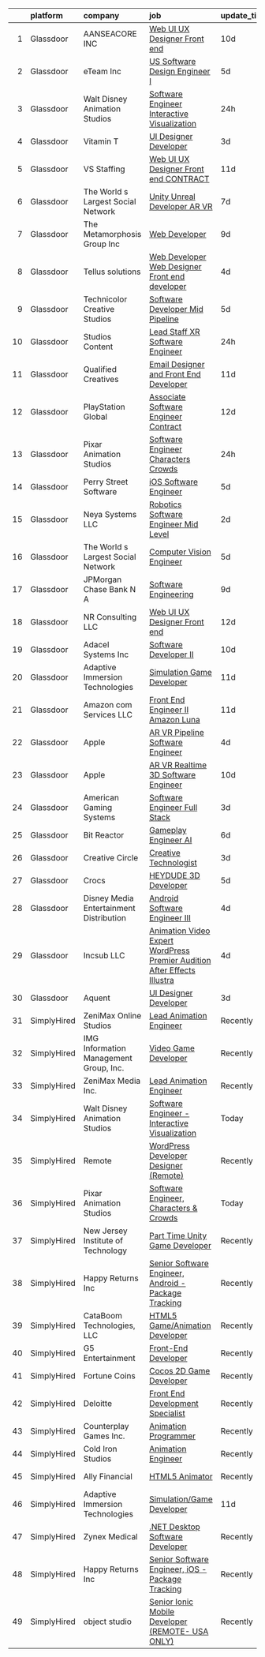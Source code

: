 

|    | platform    | company                                   | job                                                                                                                                                                                                                                                                                                                                                                                                                                                                                                                                                                                                                                                                                                                                                                                                                                                                                                                                                                                                                                                                                                                                                                                                                                                                                                                                                                     | update_time   | location            |
|---:|:------------|:------------------------------------------|:------------------------------------------------------------------------------------------------------------------------------------------------------------------------------------------------------------------------------------------------------------------------------------------------------------------------------------------------------------------------------------------------------------------------------------------------------------------------------------------------------------------------------------------------------------------------------------------------------------------------------------------------------------------------------------------------------------------------------------------------------------------------------------------------------------------------------------------------------------------------------------------------------------------------------------------------------------------------------------------------------------------------------------------------------------------------------------------------------------------------------------------------------------------------------------------------------------------------------------------------------------------------------------------------------------------------------------------------------------------------|:--------------|:--------------------|
|  1 | Glassdoor   | AANSEACORE INC                            | [Web UI UX Designer  Front end ](https://www.glassdoor.com/partner/jobListing.htm?pos=127&ao=1136043&s=58&guid=000001827c3ccd059a2116f0dcf877e9&src=GD_JOB_AD&t=SR&vt=w&ea=1&cs=1_fc6f2073&cb=1659941736005&jobListingId=1008035316079&jrtk=3-0-1g9u3pj9igai2801-1g9u3pja3ihl0800-5106f7da2ec6d67c-)                                                                                                                                                                                                                                                                                                                                                                                                                                                                                                                                                                                                                                                                                                                                                                                                                                                                                                                                                                                                                                                                    | 10d           | Atlanta, GA         |
|  2 | Glassdoor   | eTeam Inc                                 | [US Software Design Engineer I](https://www.glassdoor.com/partner/jobListing.htm?pos=122&ao=1136043&s=58&guid=000001827c3ccd059a2116f0dcf877e9&src=GD_JOB_AD&t=SR&vt=w&cs=1_95f27b3b&cb=1659941736002&jobListingId=1008047154137&jrtk=3-0-1g9u3pj9igai2801-1g9u3pja3ihl0800-6187570fbdecb288-)                                                                                                                                                                                                                                                                                                                                                                                                                                                                                                                                                                                                                                                                                                                                                                                                                                                                                                                                                                                                                                                                          | 5d            | Alpharetta, GA      |
|  3 | Glassdoor   | Walt Disney Animation Studios             | [Software Engineer   Interactive Visualization](https://www.glassdoor.com/partner/jobListing.htm?pos=101&ao=1110586&s=58&guid=000001827c3ccd059a2116f0dcf877e9&src=GD_JOB_AD&t=SR&vt=w&cs=1_f123f85b&cb=1659941735999&jobListingId=1008059279533&cpc=8CDBB1EC89CF7160&jrtk=3-0-1g9u3pj9igai2801-1g9u3pja3ihl0800-d0adfdcc8ce5bb98--6NYlbfkN0DAFTyt7pbDCC2JPO79CSdi1dIb81yjczP5qsKcZIxgiYm3-7g-689UM0rgypL64cqEivKTlNX78iXW3r3O-ja6YqW-BfLR_efbpw7bvcblcw6eOJ8_70AeTBy-byzBrSKwiOyU0IZ9tck4dr7dHiy9u5hIlajPwi7Oeu_Xm0Qar0P9oVw3QnYPEajpwRWo0GQMN7LEoPAW-uX_w0sBFTsSBW5LlvqZ5JjsnhboI848F5u8JySda0brP4U_A98vcVZEd18psnrq5IeK9srzbHDaZu85IkeaLU5pkL7BG9QiV_jFoZ9olkC3Wile7rASXtq6CS4zFogzf-KJ2iZjqyLVkNCiaS4HvwUY7pHJBzBhuUpwatFLdxN0WJRhYXm9xIAFr6pjsiDd0BkqsKOuttnZN1UOGqEetEfZ1EHcZljCBb7bZxiwvDXBzOFT_zYK2E4Nx1OTFB5w2g%3D%3D)                                                                                                                                                                                                                                                                                                                                                                                                                                                                                                                                         | 24h           | Burbank, CA         |
|  4 | Glassdoor   | Vitamin T                                 | [UI Designer   Developer](https://www.glassdoor.com/partner/jobListing.htm?pos=108&ao=1110586&s=58&guid=000001827c3ccd059a2116f0dcf877e9&src=GD_JOB_AD&t=SR&vt=w&cs=1_1c0f987e&cb=1659941736000&jobListingId=1008053886167&cpc=AC285F3A3ECA6BB0&jrtk=3-0-1g9u3pj9igai2801-1g9u3pja3ihl0800-6f6034691b5422f3--6NYlbfkN0DMrcEu7yrtATojKJA7cEzGQ3FdRGWLh0CZQInL4ECGI6k5tN82kdM0OKoro5eXmjovAfqE-qCFzorBk8MpdY72_0U5dfxVKxGhck5KRFN-xTbAscjui61db-fDE_8QO-m47Uwzd92MrNOCQvxBUcualtGhT067Qzu-g2luV1gB0gJE_Z5y1ODxmDsxZ0ecYSFqTS9uqWIjECGcwuIaKbupHIgp6MeBrMD51LjaMKLCi8bv5BuCYF6Ib7z7MTxJilp2gUnmYOVx3Cp0DPpTdDKhh-nU0b9XtfWf7QFOl9TU8xNesSLJcRQawqtCbC4fwijV9fiqlq8I9xgwh5yCd44ZFdnc0eUq7ePKcsnzM_dAR6-T1Hh6M_cShA6Sh7ytqc_IOVTXdvLmjG69xmEfWNTlIhx-Ub7h4WGwU9gK9zvAHkpmxC_ZuroGhYtOsr3yDggXvDyOHJq5V59ltfgpDVXZC6p2Fyr5fy0%3D)                                                                                                                                                                                                                                                                                                                                                                                                                                                                                                                                             | 3d            | Remote              |
|  5 | Glassdoor   | VS Staffing                               | [Web UI UX Designer  Front end    CONTRACT](https://www.glassdoor.com/partner/jobListing.htm?pos=130&ao=1136043&s=58&guid=000001827c3ccd059a2116f0dcf877e9&src=GD_JOB_AD&t=SR&vt=w&ea=1&cs=1_0532d4e9&cb=1659941736005&jobListingId=1008032984385&jrtk=3-0-1g9u3pj9igai2801-1g9u3pja3ihl0800-6d5fd424268b75f0-)                                                                                                                                                                                                                                                                                                                                                                                                                                                                                                                                                                                                                                                                                                                                                                                                                                                                                                                                                                                                                                                         | 11d           | Atlanta, GA         |
|  6 | Glassdoor   | The World s Largest Social Network        | [Unity Unreal Developer  AR VR ](https://www.glassdoor.com/partner/jobListing.htm?pos=105&ao=1110586&s=58&guid=000001827c3ccd059a2116f0dcf877e9&src=GD_JOB_AD&t=SR&vt=w&ea=1&cs=1_8dc4f2d4&cb=1659941735999&jobListingId=1008042375696&cpc=444700D72F2ECBCE&jrtk=3-0-1g9u3pj9igai2801-1g9u3pja3ihl0800-f494ee243d38d501--6NYlbfkN0DSgjPPcnEdvoK3uuxfISLALE6pB1FR7YSHOr_tSg5_QGIhoz_2VqUepdcKLBLI_zRVnZbHpaOUUg4zxA3YNJqfgCq-9o0liKzrVYmTrr_XDVnqIg3IFXNOjuKyMfftGZmcup85RVP1_M3P6WAr9I7CFCQ97cF5i0P5r4PJSMbs2tcTlq4Tns380epL6EaxDkERVOmwlFBpW9J1YzdweNYZ9Md0-j3siWbW8qD4W-oUX3QgOpyh4d63Ehs-KjBi1cCr3Iosixs6SSxT7xDrvHw6ZJKOj7oz5rNMYB-z0BIQWLMpJiZa6poWCiiMZK4-onmg2DTGwDNffE8V9o-J2qQf9IenflAWba2KD9VtJT9BVn2OWpwlp_tTkycYW8-k4jIFNnC3i3gRSOfTVKvphaUJufb8nJBI2O2c3VKeHBnsrGQ6hvRsaZNLU4t_Z40n4GiwoBETdde6rYfVtdqh6czN7LV44zXf16s6VDcS56xqCIP0P_uwi0jhlU4E63z4OY-LlJYdiBBu8hoa57E0YcLuellgoJt43nwgLtkfuJ9RwGSkVrYiEfbZtXx3Fhi0rgKJ41wjAQpkgqSVe20Px7IA)                                                                                                                                                                                                                                                                                                                                                                                                               | 7d            | Sausalito, CA       |
|  7 | Glassdoor   | The Metamorphosis Group  Inc              | [Web Developer](https://www.glassdoor.com/partner/jobListing.htm?pos=123&ao=1136043&s=58&guid=000001827c3ccd059a2116f0dcf877e9&src=GD_JOB_AD&t=SR&vt=w&ea=1&cs=1_3e8ce7ec&cb=1659941736002&jobListingId=1008037368587&jrtk=3-0-1g9u3pj9igai2801-1g9u3pja3ihl0800-116260a29a467ef5-)                                                                                                                                                                                                                                                                                                                                                                                                                                                                                                                                                                                                                                                                                                                                                                                                                                                                                                                                                                                                                                                                                     | 9d            | McLean, VA          |
|  8 | Glassdoor   | Tellus solutions                          | [Web Developer   Web Designer Front end developer](https://www.glassdoor.com/partner/jobListing.htm?pos=112&ao=1136043&s=58&guid=000001827c3ccd059a2116f0dcf877e9&src=GD_JOB_AD&t=SR&vt=w&ea=1&cs=1_c572fad4&cb=1659941736001&jobListingId=1008050512122&jrtk=3-0-1g9u3pj9igai2801-1g9u3pja3ihl0800-26e6073a178e7388-)                                                                                                                                                                                                                                                                                                                                                                                                                                                                                                                                                                                                                                                                                                                                                                                                                                                                                                                                                                                                                                                  | 4d            | Mettawa, IL         |
|  9 | Glassdoor   | Technicolor Creative Studios              | [Software Developer  Mid    Pipeline](https://www.glassdoor.com/partner/jobListing.htm?pos=125&ao=1136043&s=58&guid=000001827c3ccd059a2116f0dcf877e9&src=GD_JOB_AD&t=SR&vt=w&ea=1&cs=1_e6b073b1&cb=1659941736004&jobListingId=1008049020646&jrtk=3-0-1g9u3pj9igai2801-1g9u3pja3ihl0800-47806232e16ec4ef-)                                                                                                                                                                                                                                                                                                                                                                                                                                                                                                                                                                                                                                                                                                                                                                                                                                                                                                                                                                                                                                                               | 5d            | Los Angeles, CA     |
| 10 | Glassdoor   | Studios Content                           | [Lead  Staff  XR Software Engineer](https://www.glassdoor.com/partner/jobListing.htm?pos=103&ao=1110586&s=58&guid=000001827c3ccd059a2116f0dcf877e9&src=GD_JOB_AD&t=SR&vt=w&cs=1_b3f44978&cb=1659941735999&jobListingId=1008059279541&cpc=883DC43018083D9A&jrtk=3-0-1g9u3pj9igai2801-1g9u3pja3ihl0800-90eb17b9d59f1fc0--6NYlbfkN0DAFTyt7pbDCC2JPO79CSdi1dIb81yjczP5qsKcZIxgiYm3-7g-689UM0rgypL64cqEivKTlNX78kv1E9Hw0Oa9bGA23a1lpkNWLr0lENSVkE_VWqz4TVcNKmZlFbQT7y5u_JqPCB6UJp5DAtLGnLpHW0V9zoT_nXRjHZenYPzWikkF7ZpWONdoB6Gh2_2irRmxzZGqtspuRh9UpG5G6fVtF6zfLfNdbyfn75Uu6VqbMWtx85CrJ3J8eVXPFEHbirarWb7a9syLCmU7eRpWk7WA2GsYw0TlwLMLxuCbh5JDspsX9sw8msPrbe-WChHQ2FspBTdYN4Cmrxk86GXU9BneQ4SX_9Aa5__CPXxTFUnc95pkLx9W-bysunDS2H4IJ3ar_iFISAI35nNAcFlvT1SZYpyiKvzJ-Lmco4HT3hb9eLp7tldog7ABm5fD0TC3-S7eo_jxFSb58Q%3D%3D)                                                                                                                                                                                                                                                                                                                                                                                                                                                                                                                                                     | 24h           | Glendale, CA        |
| 11 | Glassdoor   | Qualified Creatives                       | [Email Designer and Front End Developer](https://www.glassdoor.com/partner/jobListing.htm?pos=115&ao=1136043&s=58&guid=000001827c3ccd059a2116f0dcf877e9&src=GD_JOB_AD&t=SR&vt=w&ea=1&cs=1_74fd5459&cb=1659941736001&jobListingId=1008033137025&jrtk=3-0-1g9u3pj9igai2801-1g9u3pja3ihl0800-7ca1089cb3beb639-)                                                                                                                                                                                                                                                                                                                                                                                                                                                                                                                                                                                                                                                                                                                                                                                                                                                                                                                                                                                                                                                            | 11d           | Fort Lauderdale, FL |
| 12 | Glassdoor   | PlayStation Global                        | [Associate Software Engineer  Contract ](https://www.glassdoor.com/partner/jobListing.htm?pos=113&ao=1136043&s=58&guid=000001827c3ccd059a2116f0dcf877e9&src=GD_JOB_AD&t=SR&vt=w&ea=1&cs=1_cabd2b76&cb=1659941736001&jobListingId=1008031450587&jrtk=3-0-1g9u3pj9igai2801-1g9u3pja3ihl0800-03ce7458d3a9f208-)                                                                                                                                                                                                                                                                                                                                                                                                                                                                                                                                                                                                                                                                                                                                                                                                                                                                                                                                                                                                                                                            | 12d           | San Diego, CA       |
| 13 | Glassdoor   | Pixar Animation Studios                   | [Software Engineer  Characters   Crowds](https://www.glassdoor.com/partner/jobListing.htm?pos=116&ao=1136043&s=58&guid=000001827c3ccd059a2116f0dcf877e9&src=GD_JOB_AD&t=SR&vt=w&cs=1_b602a304&cb=1659941736001&jobListingId=1008058113566&jrtk=3-0-1g9u3pj9igai2801-1g9u3pja3ihl0800-1f5f039121fc3f75-)                                                                                                                                                                                                                                                                                                                                                                                                                                                                                                                                                                                                                                                                                                                                                                                                                                                                                                                                                                                                                                                                 | 24h           | Emeryville, CA      |
| 14 | Glassdoor   | Perry Street Software                     | [iOS Software Engineer](https://www.glassdoor.com/partner/jobListing.htm?pos=111&ao=1110586&s=58&guid=000001827c3ccd059a2116f0dcf877e9&src=GD_JOB_AD&t=SR&vt=w&cs=1_df0ff3ea&cb=1659941736001&jobListingId=1008048418126&cpc=334ABAF5D42DC775&jrtk=3-0-1g9u3pj9igai2801-1g9u3pja3ihl0800-5617e6d11ba572a4--6NYlbfkN0DG4ntHtB_rMsnfhgmnSvK2brktLme1L4SiDeJjQ-izrVOLqRJ5-yjEjDkpeVLIPLJWrZtAar6viObD-m9-cPEn8VW5VO5EnwQAocKezS3YIIvwf5KiCQjHXBnINYVELZF-28EX2licSzwqnaBB0BPQVb8MDdf9MH5uwTzkO7Ug172So3eERTzRd90vBBLje0ysomgZHGhkhYCC3PPd4JC_vDLGH0UGueMOu1NQeS3P1KyTwdyQTwWffWObGGN3VNkFdUSIZTK9PB5xDHDcp5Xs9j-jvcq1bCPk4_sLOm8etpsNyQDoTEYKsByG3V5TSVNrnT9eZlqU6Nx0IznsXMA3sqValahg8cBbnIzpxRrmM1HJafOJI0D224c95LMdgJVU3Q0ixYEONTHIYIxEAjsnFSOnI16w7x7tS6XAqZd2wRSruMhrkKVCYT0M49vv3mZov2Y6WE9VwjIdMaEaMF94m7HhGlXEdtVk08XYoE6qW94JGO3ptiAd6Xp5LpFp-psXv9VccONOgi_9FFFkGnE-dT5zYynmrpiFrW_xpV4xrDdfx19u_kjfM36jYJtvgWUULiVBcSg51DCTMKs11P-Q2YTutzEIdB2iAWrj0yQ_s-QP2y_B2tUoUCpGBcC5ZZ1NB4e7woQbKZiMygRqASvvyzur6qthjkTN_YpgTcDX19UE8ZyL7VaVMChdpKol4urmR-afrLCL3eFjvYyv3coGtJ0uw2OFRbCqrSGlhgXHGG_ASgNtBuG-zEt9AD4iZmEnBuTuNuhvNS8vEMLucEToe5Y0EgugKlNHtJkR01nWulpagpYt0X1M9jxJNzgxc4kt4ASjNudP5BCVVxZXIlGoQjEpZlv8ZCsG-kyNLWmwLXoxs1HjO-tPoM2AJUjUOkYyDOGyXUzkPVTeKJYbPrsSyjvPF5_wSgCGhVbpmitvOQyh-t7x14MBg5XFbGWJtxY%3D)                                               | 5d            | New York, NY        |
| 15 | Glassdoor   | Neya Systems LLC                          | [Robotics Software Engineer Mid Level](https://www.glassdoor.com/partner/jobListing.htm?pos=114&ao=1136043&s=58&guid=000001827c3ccd059a2116f0dcf877e9&src=GD_JOB_AD&t=SR&vt=w&ea=1&cs=1_e3f4d3b2&cb=1659941736001&jobListingId=1008056259854&jrtk=3-0-1g9u3pj9igai2801-1g9u3pja3ihl0800-2f6024e3d3b911c0-)                                                                                                                                                                                                                                                                                                                                                                                                                                                                                                                                                                                                                                                                                                                                                                                                                                                                                                                                                                                                                                                              | 2d            | Warrendale, PA      |
| 16 | Glassdoor   | The World s Largest Social Network        | [Computer Vision Engineer](https://www.glassdoor.com/partner/jobListing.htm?pos=106&ao=1110586&s=58&guid=000001827c3ccd059a2116f0dcf877e9&src=GD_JOB_AD&t=SR&vt=w&ea=1&cs=1_7b8a292c&cb=1659941736000&jobListingId=1008048926981&cpc=149B3D5996025BBA&jrtk=3-0-1g9u3pj9igai2801-1g9u3pja3ihl0800-3df57880f4e5e665--6NYlbfkN0DSgjPPcnEdvoK3uuxfISLALE6pB1FR7YSHOr_tSg5_QGIhoz_2VqUepdcKLBLI_zTQDUXKUWfMuNvfuqZn8sOei-sNGQSYVTP8bqjPD9AiTZ76qC6KOAfglSCdr_EMsiqjzvxeWSFlXDH0wZYPl6JNp87Y4h3RRcvL_jR727myDT2ZGrrrQn3URBxU6o5bhsQHDVKjYw2LoL_XPZAoPdH-Elx8wkfSJyCM4pQZwylc5WDBAGKFk37-86Em8aqezrYPrxkCFfqLuLRavWXKxx1k4cmuZLdgOXn9qhV5noyPkS0W_G926X3l-b3aonk68AG-mdYxG_o5sI7go6C7jCOYp8F9GmjCAyBT8UlKGyLr4S0ExgrLGE2dV7uEOnp8TnjHn1FhfLPZXvnjtkOkvKVJLDbSdaZaeq2720CM80Ff21pZUUYG7HbT9qI_ZWic04hZZTMHh0l2t83aBT8ipTNawhMWOG6FoUIweP3a2rM2Jxuyj5SkwYm6ohfVbz-zUhSpJcuVgQ_FusmZASQkmepxq1AeZbAMEmUhH9-Vwi3ljFBfu0VeyORpcx_rRB6gD-UgVrXT-K20e04ZwpBXVKb2)                                                                                                                                                                                                                                                                                                                                                                                                                     | 5d            | San Diego, CA       |
| 17 | Glassdoor   | JPMorgan Chase Bank  N A                  | [Software Engineering](https://www.glassdoor.com/partner/jobListing.htm?pos=129&ao=1136043&s=58&guid=000001827c3ccd059a2116f0dcf877e9&src=GD_JOB_AD&t=SR&vt=w&cs=1_d840a202&cb=1659941736005&jobListingId=1008038984771&jrtk=3-0-1g9u3pj9igai2801-1g9u3pja3ihl0800-f783679430714386-)                                                                                                                                                                                                                                                                                                                                                                                                                                                                                                                                                                                                                                                                                                                                                                                                                                                                                                                                                                                                                                                                                   | 9d            | Columbus, OH        |
| 18 | Glassdoor   | NR Consulting LLC                         | [Web UI UX Designer  Front end ](https://www.glassdoor.com/partner/jobListing.htm?pos=124&ao=1136043&s=58&guid=000001827c3ccd059a2116f0dcf877e9&src=GD_JOB_AD&t=SR&vt=w&cs=1_07be3462&cb=1659941736004&jobListingId=1008030432990&jrtk=3-0-1g9u3pj9igai2801-1g9u3pja3ihl0800-4bc4014d46a27a90-)                                                                                                                                                                                                                                                                                                                                                                                                                                                                                                                                                                                                                                                                                                                                                                                                                                                                                                                                                                                                                                                                         | 12d           | Atlanta, GA         |
| 19 | Glassdoor   | Adacel Systems Inc                        | [Software Developer II](https://www.glassdoor.com/partner/jobListing.htm?pos=118&ao=1136043&s=58&guid=000001827c3ccd059a2116f0dcf877e9&src=GD_JOB_AD&t=SR&vt=w&ea=1&cs=1_098d3c25&cb=1659941736002&jobListingId=1008035461816&jrtk=3-0-1g9u3pj9igai2801-1g9u3pja3ihl0800-b2f58a6daf0206d2-)                                                                                                                                                                                                                                                                                                                                                                                                                                                                                                                                                                                                                                                                                                                                                                                                                                                                                                                                                                                                                                                                             | 10d           | Orlando, FL         |
| 20 | Glassdoor   | Adaptive Immersion Technologies           | [Simulation Game Developer](https://www.glassdoor.com/partner/jobListing.htm?pos=102&ao=1110586&s=58&guid=000001827c3ccd059a2116f0dcf877e9&src=GD_JOB_AD&t=SR&vt=w&ea=1&cs=1_727592b9&cb=1659941735999&jobListingId=1008033134992&cpc=9DC6E4D8324653EE&jrtk=3-0-1g9u3pj9igai2801-1g9u3pja3ihl0800-8696b9e614df0506--6NYlbfkN0Ah9U34QtNT-Rg7ow0I6j33eRcaaM9l7k5iW_6MlROAU0HQnuUL2uxLKSiskT1dvNKJrLJNOcVfRYh6zJkw4erGg5h66n8ksKwr6mUwUADIHrzs_MmvP5G2FHV5Qsh4jlJ6hb429Zq0t_uQi2QjuGsQrYuVHVmrbkVoaVQkHIdGtPuDinc7CtWL0V7Omp8Ej6fyUbVAOKgLu2o2AKt3g3q4gV_5bgpYT4iHfeJ-lNoJ75p4lhLJGK_9PUW8GCXegDIdFBcnsCzyPwVS6Ch0eyGCqOAnLAHVlz0IMQ5P_qVAnpUetVI63NDtDOh1NiIBq99OsxzsnNBlFkuDj7oNDImUdiP3TESzpxZv2fJvA4a_KIUIAGpCirgqmFK6V-dE6rzxiwjVdsGcX-myXUZ-jdJJqrCDzO6VtCwt0R3D5VrYWAJRQm3zdrRKrdDGENhZ07R5elgqAZFwQGt0FAAiN61MDpjAyAuE_8slfctAhJWvGWSu7CXquV8OU09DDVcOPYc%3D)                                                                                                                                                                                                                                                                                                                                                                                                                                                                                                      | 11d           | Remote              |
| 21 | Glassdoor   | Amazon com Services LLC                   | [Front End Engineer II  Amazon Luna](https://www.glassdoor.com/partner/jobListing.htm?pos=120&ao=1136043&s=58&guid=000001827c3ccd059a2116f0dcf877e9&src=GD_JOB_AD&t=SR&vt=w&cs=1_f51efcdc&cb=1659941736002&jobListingId=1008033583076&jrtk=3-0-1g9u3pj9igai2801-1g9u3pja3ihl0800-10a1760937520cb2-)                                                                                                                                                                                                                                                                                                                                                                                                                                                                                                                                                                                                                                                                                                                                                                                                                                                                                                                                                                                                                                                                     | 11d           | Irvine, CA          |
| 22 | Glassdoor   | Apple                                     | [AR VR Pipeline Software Engineer](https://www.glassdoor.com/partner/jobListing.htm?pos=110&ao=1110586&s=58&guid=000001827c3ccd059a2116f0dcf877e9&src=GD_JOB_AD&t=SR&vt=w&cs=1_f8adb42c&cb=1659941736001&jobListingId=1008051420202&cpc=2CAED5C921A5F994&jrtk=3-0-1g9u3pj9igai2801-1g9u3pja3ihl0800-e589d102ade852dd--6NYlbfkN0BvKrLyj5gPmtZO9T8euul8TCxuuKNOtzRJOomxnwSEodTz2Bc-sPZlt2Zgji_QUXFCHiFzCn9WCnCqcsKwU5x_xdOwXNXaI_kSa_WTFrV_IQYS1SetIbbPa4A1_0L1TPsbFnyoAdf1t4Ni5i7vyXL-GzxE2ILYV30u8DoL3dt5Zwa8A-eaupzNqc-2PGLQcTD5WEvEA47gGpjHVOlIwxb04ZPCGth1C4TWwibcmHPi1fZvVPcdgii886puSJUkZ8NTbe4gxqggJ3PuoR1PbU0RFCaLNDx-ed-icKZXXGA377kBfwpu00LClV6DfjlnJuv9i54LBpBf21LpEwyWHt09RdLilQG5XglldsHfK3QlFldWMQMy0LaoKOZVMOHX357XOx1uNv2ZCOcHu7TODyJFpc5tsQn5UmQ25BBC0VEeSdxcli_eWMVjJ8Aj7xbazaiO4RFBFfg0zqlERB2asMiH21bvAMKU3FQLuzq4UN9mEqRGg5vdDhb9yxmrP3HCNSk4765fhqaS1G-1R5a9fA1cNy3ylcJ6Ko2PqKNYR2zyudZwRBsL-AFhHGi_e9LceWIaAgmb6B3dWOR8d6GRS9EFVC8W0pPE46hTMXBpT1isW88_12wj5AASc4UiT4wO5lpQYian9BaHmVRsi6ikcCOuh-I2T8lLwMKoiHYeOOfMRTvO2F4sVo6GLkxxEZbYKIFio2KGBY9SuXh3mFbAxB_aGG5qb0TUYnve5nD4K9U_qALM8rMqMeW9r9vwxTESltMegSNNR6HzkP-piHqW22Hh209U08PiH5QZkiOX6S6mQ22YKe5mcnR7bQwL9dLd-mhbMNWN4x0YC2Go9--35UVIY0KKBBlM3XJACjJVGIimQPxk6qxiIVp-mf93Qh3dbl1dV7b6Vwmq4iwYcmL8NGlrTNC5lwx-94zaips6_7wqEdqGIHj6TxclY0IKVRQ8ZeoxsIXUiKn7HD8lZI_VqFi0)                  | 4d            | Cupertino, CA       |
| 23 | Glassdoor   | Apple                                     | [AR VR Realtime 3D Software Engineer](https://www.glassdoor.com/partner/jobListing.htm?pos=109&ao=1110586&s=58&guid=000001827c3ccd059a2116f0dcf877e9&src=GD_JOB_AD&t=SR&vt=w&cs=1_13fea11a&cb=1659941736001&jobListingId=1008036908137&cpc=AC285F3A3ECA6BB0&jrtk=3-0-1g9u3pj9igai2801-1g9u3pja3ihl0800-0f73be7f4cf41a64--6NYlbfkN0BvKrLyj5gPmtZO9T8euul8TCxuuKNOtzRJOomxnwSEodTz2Bc-sPZlbtkML8D-m4oymYuDOJ2Dght650NHD4t2m9c4KkBkVk93t2OEyZsxPwOfyATWLwA77C5i4Syp58EaetaZ40se1T4KK1y4M1ZecJgNSprSvBkO0JW9pd1MG1_jDeXObvO_kzqwqDCiylxqUUcUwm8noj-yEhTDW2rMuNlo2iRfsrd1yZKONdagrydzu2ClA0Y4Qoe1sCpWAi46W7VQbgyOY-DtyTi31-HswXpkt0XWgJli3TSDsf6C-X54rEFXgYE26j0PCLk3KGXbLjWQLf1IKlXajhslZSNypaXIXGmZwsUd4d6UgirDpCGwf47wTZwjpKBLPv2KCcCcvIv2xcUwr9i00xlKiuq4gzXjR-61pjxh33MGsZEpL9cTAlwC-a-yEVH0C-tkERBWpxSRPk49_5wYfNN1M9_WXCiwzTm1XghVyYraRuOaH_H7CvKY5SXCl-zobyNwiiHhIrTI0W4CnQ4YIDaiOw9U0uVlYeegNXBLKu5q6Jw12MyE0IvGAB8Im-LGGExCzDint5U3_MV3vh0dxM9GP-5RWz9IrMgYnkGu95x5DroIJcaLq3yi8LrtpqyO_4sNOI1FqfH_McGN4pAo2rbJqNrM7DkAnvkjRhIHStTTcI7ZTd4Oq5xFWAygPUzdgUsGqh10Cq53DNY1BE69C9Y5N4D2pePJ7tpWjFlZZsuxgKmbg0FCK1RV4LvH0-1rk_NxxxSVGoNdDrjihHlGQj9AwQMA8wIGigoHxHtiRu3Bh5r6dbQgmnrW95P8tsI_0GXnhjOKXe_IKN_i9juWKvikIsCcFGJGfT4XY1hVZ9qFZn_QRPCQ4QJ67IMc7UU0YpH_COxjrnF6ocwFM0e2xVPAinVCHmD6eprvsQDB0T51ka1p8LQYgLfEkv4u766Kz13z8kexgFQoEGaOW0UmRt1-MMDXVxvv9ZCxEpw%3D) | 10d           | Boulder, CO         |
| 24 | Glassdoor   | American Gaming Systems                   | [Software Engineer  Full Stack](https://www.glassdoor.com/partner/jobListing.htm?pos=128&ao=1136043&s=58&guid=000001827c3ccd059a2116f0dcf877e9&src=GD_JOB_AD&t=SR&vt=w&ea=1&cs=1_32954bf0&cb=1659941736005&jobListingId=1008053506328&jrtk=3-0-1g9u3pj9igai2801-1g9u3pja3ihl0800-b536d8be10a26d8f-)                                                                                                                                                                                                                                                                                                                                                                                                                                                                                                                                                                                                                                                                                                                                                                                                                                                                                                                                                                                                                                                                     | 3d            | Atlanta, GA         |
| 25 | Glassdoor   | Bit Reactor                               | [Gameplay Engineer  AI ](https://www.glassdoor.com/partner/jobListing.htm?pos=121&ao=1136043&s=58&guid=000001827c3ccd059a2116f0dcf877e9&src=GD_JOB_AD&t=SR&vt=w&cs=1_91de6385&cb=1659941736002&jobListingId=1008045602981&jrtk=3-0-1g9u3pj9igai2801-1g9u3pja3ihl0800-4710f37713716094-)                                                                                                                                                                                                                                                                                                                                                                                                                                                                                                                                                                                                                                                                                                                                                                                                                                                                                                                                                                                                                                                                                 | 6d            | Maryland            |
| 26 | Glassdoor   | Creative Circle                           | [Creative Technologist](https://www.glassdoor.com/partner/jobListing.htm?pos=104&ao=1110586&s=58&guid=000001827c3ccd059a2116f0dcf877e9&src=GD_JOB_AD&t=SR&vt=w&cs=1_3de23d81&cb=1659941735999&jobListingId=1008052746547&cpc=BAB9AA3F436D8911&jrtk=3-0-1g9u3pj9igai2801-1g9u3pja3ihl0800-b74225bc8c59c95e--6NYlbfkN0BPwlZa85gbT4Q3XYQoU_uQn0Qmw9zd_9UNfmcwtqAVud1yvyq1Z4UAlx1bxhDUi3LksnLBypyz1ki1AYlpqBEOtzLCLCRpEUWiYZAxQp35ZwbGwGgfIipNjYJRWVKtqW2P6n0tnODntoOzONS9wOCfDiQdRQlv6VB3BbCCzTOWuI9MZmdb1pJzZf2nWHqSyrY47Sf2tyjUSrH-jlESrNuWzQ_zt37niskj_LEuXguir1fz_-iYEKE3ExE8Jh9o9EV3mJd8oM5eDvL5umbuD3UDJuGNjSXUgX4gZ3HqjCCeOxgZZ4XRKxHjADS_efDO-lSawt6w4yQ02YYybw4dh5txjx6O-aIbSyFBXO6TF-sairke7BB5ZIR0KO6DMFvi8Vo8ewjc2laUZ_x_bvewH17Ec-Y0HZs1DdeWa-bi45IClYal6U3Fb69JrHveidrXEAVB3rtH_yxwl4L4xqmIWoSSoEQ5HZP8EwAa3mGRK9lFgM0CpSrWtloLhk17e9Fqg8oMXer4fgcf8g%3D%3D)                                                                                                                                                                                                                                                                                                                                                                                                                                                                                                 | 3d            | Seattle, WA         |
| 27 | Glassdoor   | Crocs                                     | [HEYDUDE  3D Developer](https://www.glassdoor.com/partner/jobListing.htm?pos=119&ao=1136043&s=58&guid=000001827c3ccd059a2116f0dcf877e9&src=GD_JOB_AD&t=SR&vt=w&cs=1_5f4c9fe1&cb=1659941736002&jobListingId=1008047559303&jrtk=3-0-1g9u3pj9igai2801-1g9u3pja3ihl0800-b3f3e6de35ba6173-)                                                                                                                                                                                                                                                                                                                                                                                                                                                                                                                                                                                                                                                                                                                                                                                                                                                                                                                                                                                                                                                                                  | 5d            | Westwood, MA        |
| 28 | Glassdoor   | Disney Media   Entertainment Distribution | [Android Software Engineer III](https://www.glassdoor.com/partner/jobListing.htm?pos=126&ao=1136043&s=58&guid=000001827c3ccd059a2116f0dcf877e9&src=GD_JOB_AD&t=SR&vt=w&cs=1_edbf563b&cb=1659941736005&jobListingId=1008049869167&jrtk=3-0-1g9u3pj9igai2801-1g9u3pja3ihl0800-2ae43db79db18537-)                                                                                                                                                                                                                                                                                                                                                                                                                                                                                                                                                                                                                                                                                                                                                                                                                                                                                                                                                                                                                                                                          | 4d            | San Francisco, CA   |
| 29 | Glassdoor   | Incsub  LLC                               | [Animation   Video Expert  WordPress Premier Audition After Effects Illustra](https://www.glassdoor.com/partner/jobListing.htm?pos=117&ao=1136043&s=58&guid=000001827c3ccd059a2116f0dcf877e9&src=GD_JOB_AD&t=SR&vt=w&ea=1&cs=1_f178dbde&cb=1659941736001&jobListingId=1008049876304&jrtk=3-0-1g9u3pj9igai2801-1g9u3pja3ihl0800-19b106ac8b875f2f-)                                                                                                                                                                                                                                                                                                                                                                                                                                                                                                                                                                                                                                                                                                                                                                                                                                                                                                                                                                                                                       | 4d            | Remote              |
| 30 | Glassdoor   | Aquent                                    | [UI Designer   Developer](https://www.glassdoor.com/partner/jobListing.htm?pos=107&ao=1110586&s=58&guid=000001827c3ccd059a2116f0dcf877e9&src=GD_JOB_AD&t=SR&vt=w&cs=1_2268baee&cb=1659941736000&jobListingId=1008054069860&cpc=C4A69CCDBB3B9599&jrtk=3-0-1g9u3pj9igai2801-1g9u3pja3ihl0800-092543b2b5b1ac44--6NYlbfkN0DMrcEu7yrtATojKJA7cEzGQ3FdRGWLh0CZQInL4ECGI9gD0Wolx9R2EDT7B77c2cQfEUz2kNTIOVwD5BKqIMoWk98RNF1Ad7spk8Iaq3QvRUwRObhwp_8VU1zaju42mJeg42eYRSl8E_AZ8ZyjsLMKuN4a1m7Gpx48C9VFRnAlETNspOcwxO1s4GuYIzVhEDZlZJVL4Ko1khj8zvEy0S1frTCyDGZj_Dfx6INsWFS0EYJBGjS8AzCBEnX8Ysm0uO1425qFHfMEyn864R1U9AjKy7d4OyMc1te0gYoxk2wKxgj82VNfpt0hfXnaCqb4KKfDFWarlvwyLFGwW86hZTA39C3NVX4hjc2D2MSeLPz5NAiK40kPXnCbwtf84bMyJX9DiWO04N4oUaDpk0um5-q-40ShnHWl8HKOu-3badv4VI91LI3NJcFYEcOV-Cb6t3t42HqdWLVfNeSb9M0jkUFf)                                                                                                                                                                                                                                                                                                                                                                                                                                                                                                                                                           | 3d            | Remote              |
| 31 | SimplyHired | ZeniMax Online Studios                    | [Lead Animation Engineer](https://www.simplyhired.com/job/wB99k8t-eMRgUo6hOawULRUW49LNntG7R_H8UzX1DerJ02eJnh5vkw?q=animation+developer)                                                                                                                                                                                                                                                                                                                                                                                                                                                                                                                                                                                                                                                                                                                                                                                                                                                                                                                                                                                                                                                                                                                                                                                                                                 | Recently      | Hunt Valley, MD     |
| 32 | SimplyHired | IMG Information Management Group, Inc.    | [Video Game Developer](https://www.simplyhired.com/job/JU_-wrRP71sqbpvzYIU53K4y_cVm6B_skPP1EWvDOIydf8AjJ5v6pg?q=animation+developer)                                                                                                                                                                                                                                                                                                                                                                                                                                                                                                                                                                                                                                                                                                                                                                                                                                                                                                                                                                                                                                                                                                                                                                                                                                    | Recently      | West Mifflin, PA    |
| 33 | SimplyHired | ZeniMax Media Inc.                        | [Lead Animation Engineer](https://www.simplyhired.com/job/TQpqzYEPVusbd-_DDK26WvHv7yzcTyVfyEoiv6nXQ_zuk92YkmNbvw?q=animation+developer)                                                                                                                                                                                                                                                                                                                                                                                                                                                                                                                                                                                                                                                                                                                                                                                                                                                                                                                                                                                                                                                                                                                                                                                                                                 | Recently      | Hunt Valley, MD     |
| 34 | SimplyHired | Walt Disney Animation Studios             | [Software Engineer - Interactive Visualization](https://www.simplyhired.com/job/rBEM55YUIvcMbQhWv0InUrmFc_MY2X-Yl3jP9G9d8zMwbGt1rSVzzA?q=animation+developer)                                                                                                                                                                                                                                                                                                                                                                                                                                                                                                                                                                                                                                                                                                                                                                                                                                                                                                                                                                                                                                                                                                                                                                                                           | Today         | Burbank, CA         |
| 35 | SimplyHired | Remote                                    | [WordPress Developer Designer (Remote)](https://www.simplyhired.com/job/vCmXXL4JGKGV5eNVuHA7oB8PSm-NsHdC9WQISU8OzQ6fl4_GaHZp9A?q=animation+developer)                                                                                                                                                                                                                                                                                                                                                                                                                                                                                                                                                                                                                                                                                                                                                                                                                                                                                                                                                                                                                                                                                                                                                                                                                   | Recently      | United States       |
| 36 | SimplyHired | Pixar Animation Studios                   | [Software Engineer, Characters & Crowds](https://www.simplyhired.com/job/J5bypYhh3K7HQF-95nReSrjuk6m7pbvTEn93DXt6lNvbZL0zpICrIg?q=animation+developer)                                                                                                                                                                                                                                                                                                                                                                                                                                                                                                                                                                                                                                                                                                                                                                                                                                                                                                                                                                                                                                                                                                                                                                                                                  | Today         | Emeryville, CA      |
| 37 | SimplyHired | New Jersey Institute of Technology        | [Part Time Unity Game Developer](https://www.simplyhired.com/job/4iV7aF0p1zq3CbN9gtZfzcIzRLob5_BoljlGnKSuDs9p8YERErxAfQ?q=animation+developer)                                                                                                                                                                                                                                                                                                                                                                                                                                                                                                                                                                                                                                                                                                                                                                                                                                                                                                                                                                                                                                                                                                                                                                                                                          | Recently      | Newark, NJ          |
| 38 | SimplyHired | Happy Returns Inc                         | [Senior Software Engineer, Android - Package Tracking](https://www.simplyhired.com/job/6GXLNOa9rafva-lYOViUArPUI1_qaAyGSDPh_1GL8XgjSXk_YVMk4w?q=animation+developer)                                                                                                                                                                                                                                                                                                                                                                                                                                                                                                                                                                                                                                                                                                                                                                                                                                                                                                                                                                                                                                                                                                                                                                                                    | Recently      | Remote              |
| 39 | SimplyHired | CataBoom Technologies, LLC                | [HTML5 Game/Animation Developer](https://www.simplyhired.com/job/rcD9kqRruTFu3sLPN7RcYmKqhwYda35Xkfl4DXnDIh1VgwPtoMUoDw?q=animation+developer)                                                                                                                                                                                                                                                                                                                                                                                                                                                                                                                                                                                                                                                                                                                                                                                                                                                                                                                                                                                                                                                                                                                                                                                                                          | Recently      | Richardson, TX      |
| 40 | SimplyHired | G5 Entertainment                          | [Front-End Developer](https://www.simplyhired.com/job/zKfcymdm3jmvJkBPXSuTDEK61tlLrs7TDRlx0PAnh1xsM9fx_-M9Zw?q=animation+developer)                                                                                                                                                                                                                                                                                                                                                                                                                                                                                                                                                                                                                                                                                                                                                                                                                                                                                                                                                                                                                                                                                                                                                                                                                                     | Recently      | Remote              |
| 41 | SimplyHired | Fortune Coins                             | [Cocos 2D Game Developer](https://www.simplyhired.com/job/kBw9x8f9uFCyRtwg5kJb17iXBteY7dUA0MZCJQFWo5qCo8V6GuT-gQ?q=animation+developer)                                                                                                                                                                                                                                                                                                                                                                                                                                                                                                                                                                                                                                                                                                                                                                                                                                                                                                                                                                                                                                                                                                                                                                                                                                 | Recently      | Remote              |
| 42 | SimplyHired | Deloitte                                  | [Front End Development Specialist](https://www.simplyhired.com/job/MtawYmiuLyJQADYjCSZosnQODLgc7234985dN_qsO7XiwvnH7hC4zw?q=animation+developer)                                                                                                                                                                                                                                                                                                                                                                                                                                                                                                                                                                                                                                                                                                                                                                                                                                                                                                                                                                                                                                                                                                                                                                                                                        | Recently      | Norfolk, VA         |
| 43 | SimplyHired | Counterplay Games Inc.                    | [Animation Programmer](https://www.simplyhired.com/job/ja01lGWLinKLuR563KA6A4U8WQhuf1FHnXZkvmF_Ju9Z07Y3VkVtsQ?q=animation+developer)                                                                                                                                                                                                                                                                                                                                                                                                                                                                                                                                                                                                                                                                                                                                                                                                                                                                                                                                                                                                                                                                                                                                                                                                                                    | Recently      | Remote              |
| 44 | SimplyHired | Cold Iron Studios                         | [Animation Engineer](https://www.simplyhired.com/job/_k9O-EHdSx8NESZMFWM66htNlUjbI1UCI5s37Wea0oYwUMx34VHqVg?q=animation+developer)                                                                                                                                                                                                                                                                                                                                                                                                                                                                                                                                                                                                                                                                                                                                                                                                                                                                                                                                                                                                                                                                                                                                                                                                                                      | Recently      | Remote              |
| 45 | SimplyHired | Ally Financial                            | [HTML5 Animator](https://www.simplyhired.com/job/nALAXYnSAULwPR4KKgCZeqMUxMlWYaSjM_gmb7Oh6XqDXaVFXYnmZg?q=animation+developer)                                                                                                                                                                                                                                                                                                                                                                                                                                                                                                                                                                                                                                                                                                                                                                                                                                                                                                                                                                                                                                                                                                                                                                                                                                          | Recently      | Charlotte, NC       |
| 46 | SimplyHired | Adaptive Immersion Technologies           | [Simulation/Game Developer](https://www.simplyhired.com/job/xt1bXe-Hgg6UDhW6Brfrvkr_syP5woUD3sCZAgUi1qNYMM5Q28E2lw?q=animation+developer)                                                                                                                                                                                                                                                                                                                                                                                                                                                                                                                                                                                                                                                                                                                                                                                                                                                                                                                                                                                                                                                                                                                                                                                                                               | 11d           | Remote              |
| 47 | SimplyHired | Zynex Medical                             | [.NET Desktop Software Developer](https://www.simplyhired.com/job/CkZS4u7p1I92Dp42AUwS_a_ddjsrJw7_CNhZYtWMjYq5qdAiX22kGQ?q=animation+developer)                                                                                                                                                                                                                                                                                                                                                                                                                                                                                                                                                                                                                                                                                                                                                                                                                                                                                                                                                                                                                                                                                                                                                                                                                         | Recently      | Englewood, CO       |
| 48 | SimplyHired | Happy Returns Inc                         | [Senior Software Engineer, iOS - Package Tracking](https://www.simplyhired.com/job/ZI23iTIfMdHDEGSvRCHCfmjQvrnM8J1-NMq0d7JV67OISJp5acdGxA?q=animation+developer)                                                                                                                                                                                                                                                                                                                                                                                                                                                                                                                                                                                                                                                                                                                                                                                                                                                                                                                                                                                                                                                                                                                                                                                                        | Recently      | Remote              |
| 49 | SimplyHired | object studio                             | [Senior Ionic Mobile Developer (REMOTE- USA ONLY)](https://www.simplyhired.com/job/VTfU4gPhNNLj7sAQJ_tGPwklvZml_KRJ5DcBbkFLlgQ0G2WeSqAFWQ?q=animation+developer)                                                                                                                                                                                                                                                                                                                                                                                                                                                                                                                                                                                                                                                                                                                                                                                                                                                                                                                                                                                                                                                                                                                                                                                                        | Recently      | Remote              |